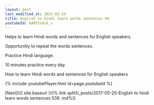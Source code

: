 ```yaml
---
layout: post
last_modified_at: 2021-03-29
title: English to hindi learn words sentences 94 
youtubeId: kA9f2s8ik_s
---
```

 
 
Helps to learn Hindi words and sentences for English speakers.

Opportunitiy to repeat the words sentences. 

Practice Hindi language. 
 
10 minutes practice every day. 
 
How to learn Hindi words and sentences for English speakers 
 
{% include youtubePlayer.html id=page.youtubeId %}
 
 
[Next]({{ site.baseurl }}{% link  split1/_posts/2017-05-25-English to hindi learn words sentences 538 .md%})
 
